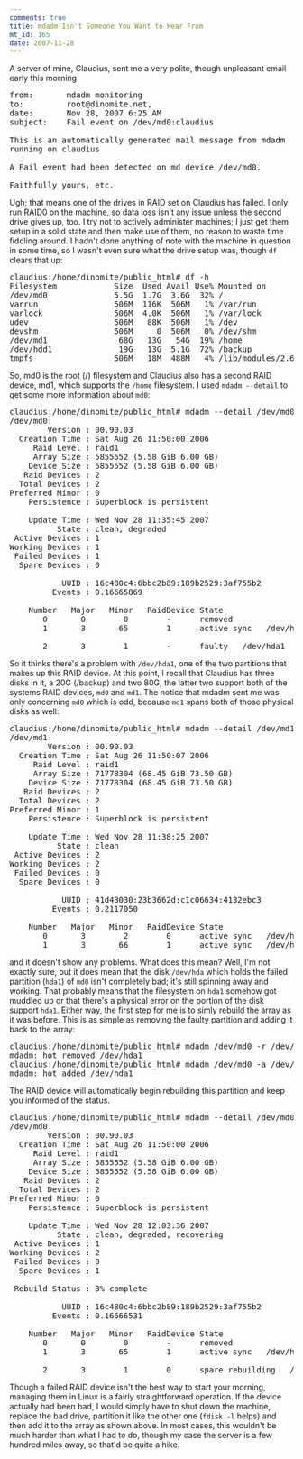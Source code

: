 ```yaml
--- 
comments: true
title: mdadm Isn't Someone You Want to Hear From
mt_id: 165
date: 2007-11-28
---
```

A server of mine, Claudius, sent me a very polite, though unpleasant email early this morning
<pre>
from:		mdadm monitoring <root@dinomite.net>
to:			root@dinomite.net,
date:		Nov 28, 2007 6:25 AM
subject:	Fail event on /dev/md0:claudius

This is an automatically generated mail message from mdadm
running on claudius

A Fail event had been detected on md device /dev/md0.

Faithfully yours, etc.
</pre>

Ugh; that means one of the drives in RAID set on Claudius has failed.  I only run [RAID0](http://en.wikipedia.org/wiki/RAID#Standard_levels) on the machine, so data loss isn't any issue unless the second drive gives up, too.  I try not to actively administer machines; I just get them setup in a solid state and then make use of them, no reason to waste time fiddling around.  I hadn't done anything of note with the machine in question in some time, so I wasn't even sure what the drive setup was, though `df` clears that up:

<pre>
claudius:/home/dinomite/public_html# df -h
Filesystem            Size  Used Avail Use% Mounted on
/dev/md0              5.5G  1.7G  3.6G  32% /
varrun                506M  116K  506M   1% /var/run
varlock               506M  4.0K  506M   1% /var/lock
udev                  506M   88K  506M   1% /dev
devshm                506M     0  506M   0% /dev/shm
/dev/md1               68G   13G   54G  19% /home
/dev/hdd1              19G   13G  5.1G  72% /backup
tmpfs                 506M   18M  488M   4% /lib/modules/2.6.15-29-k7/volatile
</pre>

So, md0 is the root (/) filesystem and Claudius also has a second RAID device, md1, which supports the `/home` filesystem.  I used `mdadm --detail` to get some more information about `md0`:

<pre>
claudius:/home/dinomite/public_html# mdadm --detail /dev/md0
/dev/md0:
        Version : 00.90.03
  Creation Time : Sat Aug 26 11:50:00 2006
     Raid Level : raid1
     Array Size : 5855552 (5.58 GiB 6.00 GB)
    Device Size : 5855552 (5.58 GiB 6.00 GB)
   Raid Devices : 2
  Total Devices : 2
Preferred Minor : 0
    Persistence : Superblock is persistent

    Update Time : Wed Nov 28 11:35:45 2007
          State : clean, degraded
 Active Devices : 1
Working Devices : 1
 Failed Devices : 1
  Spare Devices : 0

           UUID : 16c480c4:6bbc2b89:189b2529:3af755b2
         Events : 0.16665869

    Number   Major   Minor   RaidDevice State
       0       0        0        -      removed
       1       3       65        1      active sync   /dev/hdb1

       2       3        1        -      faulty   /dev/hda1
</pre>

So it thinks there's a problem with `/dev/hda1`, one of the two partitions that makes up this RAID device.  At this point, I recall that Claudius has three disks in it, a 20G (/backup) and two 80G, the latter two support both of the systems RAID devices, `md0` and `md1`.  The notice that mdadm sent me was only concerning `md0` which is odd, because `md1` spans both of those physical disks as well:

<pre>
claudius:/home/dinomite/public_html# mdadm --detail /dev/md1
/dev/md1:
        Version : 00.90.03
  Creation Time : Sat Aug 26 11:50:07 2006
     Raid Level : raid1
     Array Size : 71778304 (68.45 GiB 73.50 GB)
    Device Size : 71778304 (68.45 GiB 73.50 GB)
   Raid Devices : 2
  Total Devices : 2
Preferred Minor : 1
    Persistence : Superblock is persistent

    Update Time : Wed Nov 28 11:38:25 2007
          State : clean
 Active Devices : 2
Working Devices : 2
 Failed Devices : 0
  Spare Devices : 0

           UUID : 41d43030:23b3662d:c1c06634:4132ebc3
         Events : 0.2117050

    Number   Major   Minor   RaidDevice State
       0       3        2        0      active sync   /dev/hda2
       1       3       66        1      active sync   /dev/hdb2
</pre>

and it doesn't show any problems.  What does this mean?  Well, I'm not exactly sure, but it does mean that the disk `/dev/hda` which holds the failed partition (`hda1`) of `md0` isn't completely bad; it's still spinning away and working.  That probably means that the filesystem on `hda1` somehow got muddled up or that there's a physical error on the portion of the disk support `hda1`.  Either way, the first step for me is to simly rebuild the array as it was before.  This is as simple as removing the faulty partition and adding it back to the array:

<pre>
claudius:/home/dinomite/public_html# mdadm /dev/md0 -r /dev/hda1
mdadm: hot removed /dev/hda1
claudius:/home/dinomite/public_html# mdadm /dev/md0 -a /dev/hda1
mdadm: hot added /dev/hda1
</pre>

The RAID device will automatically begin rebuilding this partition and keep you informed of the status.

<pre>
claudius:/home/dinomite/public_html# mdadm --detail /dev/md0
/dev/md0:
        Version : 00.90.03
  Creation Time : Sat Aug 26 11:50:00 2006
     Raid Level : raid1
     Array Size : 5855552 (5.58 GiB 6.00 GB)
    Device Size : 5855552 (5.58 GiB 6.00 GB)
   Raid Devices : 2
  Total Devices : 2
Preferred Minor : 0
    Persistence : Superblock is persistent

    Update Time : Wed Nov 28 12:03:36 2007
          State : clean, degraded, recovering
 Active Devices : 1
Working Devices : 2
 Failed Devices : 0
  Spare Devices : 1

 Rebuild Status : 3% complete

           UUID : 16c480c4:6bbc2b89:189b2529:3af755b2
         Events : 0.16666531

    Number   Major   Minor   RaidDevice State
       0       0        0        -      removed
       1       3       65        1      active sync   /dev/hdb1

       2       3        1        0      spare rebuilding   /dev/hda1
</pre>

Though a failed RAID device isn't the best way to start your morning, managing them in Linux is a fairly straightforward operation.  If the device actually had been bad, I would simply have to shut down the machine, replace the bad drive, partition it like the other one (`fdisk -l` helps) and then add it to the array as shown above.  In most cases, this wouldn't be much harder than what I had to do, though my case the server is a few hundred miles away, so that'd be quite a hike.
